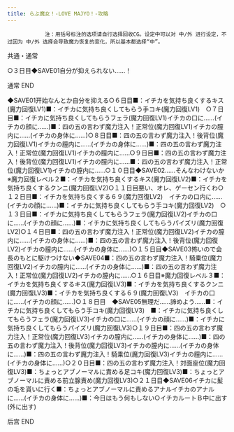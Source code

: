 ```yaml
---
title: らぶ魔女！-LOVE MAJYO！-攻略
---
```


                注：用括号标注的选项请自行选择回收CG。设定中可以对 中/外 进行设定，不过因为 中/外 选择会导致魔力恢复的变化，所以基本都选择“中”。

共通・通常

○３日目◆SAVE01自分が抑えられない……！

通常 END

◆SAVE01开始なんとか自分を抑える○６日目■：イチカを気持ち良くするキス(魔力回復LV1)■：イチカに気持ち良くしてもらう手コキ(魔力回復LV1)　○７日目■：イチカに気持ち良くしてもらうフェラ(魔力回復LV1)イチカの口に……(イチカの顔に……)■：四の五の言わず魔力注入！正常位(魔力回復LV1)イチカの膣内に……(イチカの身体に……)○８日目■：四の五の言わず魔力注入！後背位(魔力回復LV1)イチカの膣内に……(イチカの身体に……)■：四の五の言わず魔力注入！正常位(魔力回復LV1)イチカの膣内に……○９日目■：四の五の言わず魔力注入！後背位(魔力回復LV1)イチカの膣内に……■：四の五の言わず魔力注入！正常位(魔力回復LV1)イチカの膣内に……○１０日目◆SAVE02……そんなわけないか※魔力回復レベル２■：イチカを気持ち良くするキス(魔力回復LV2)■：イチカを気持ち良くするクンニ(魔力回復LV2)○１１日目悪い、オレ、ゲーセン行くわ○１２日目■：イチカを気持ち良くする６９(魔力回復LV2)　イチカの口内に……(イチカの顔に……)■：イチカに気持ち良くしてもらう手コキ(魔力回復LV2)　○１３日目■：イチカに気持ち良くしてもらうフェラ(魔力回復LV2)イチカの口に……(イチカの顔に……)■：イチカに気持ち良くしてもらうパイズリ(魔力回復LV2)○１４日目■：四の五の言わず魔力注入！正常位(魔力回復LV2)イチカの膣内に……(イチカの身体に……)■：四の五の言わず魔力注入！後背位(魔力回復LV2)イチカの膣内に……(イチカの身体に……)○１５日目◆SAVE03怖いので会長のもとに駆けつけない◆SAVE04■：四の五の言わず魔力注入！騎乗位(魔力回復LV2)イチカの膣内に……(イチカの身体に……)■：四の五の言わず魔力注入！正常位(魔力回復LV2)イチカの膣内に……○１６日目※魔力回復レベル３■：イチカを気持ち良くするキス(魔力回復LV3)■：イチカを気持ち良くするクンニ(魔力回復LV3)■：イチカを気持ち良くする６９(魔力回復LV3)　イチカの口に……(イチカの顔に……)○１８日目　◆SAVE05無理だ……諦めよう……■：イチカに気持ち良くしてもらう手コキ(魔力回復LV3)　■：イチカに気持ち良くしてもらうフェラ(魔力回復LV3)イチカの口に……(イチカの顔に……)■：イチカに気持ち良くしてもらうパイズリ(魔力回復LV3)○１９日目■：四の五の言わず魔力注入！正常位(魔力回復LV3)イチカの膣内に……(イチカの身体に……)■：四の五の言わず魔力注入！後背位(魔力回復LV3)イチカの膣内に……(イチカの身体に……)■：四の五の言わず魔力注入！騎乗位(魔力回復LV3)イチカの膣内に……(イチカの身体に……)○２０日目■：四の五の言わず魔力注入！対面座位(魔力回復LV3)■：ちょっとアブノーマルに責める足コキ(魔力回復LV3)■：ちょっとアブノーマルに責める前立腺責め(魔力回復LV3)○２１日目◆SAVE06イチカに髪の毛を貰いに行く■：ちょっとアブノーマルに責めるアナルイチカのアナルに……(イチカの身体に……)■：今日はもう何もしない○イチカルートＢ中に出す(外に出す)

后宫 END


              
